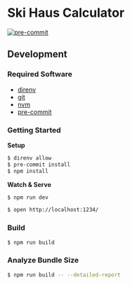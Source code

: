 # Ski Haus Calculator

[![pre-commit](https://github.com/jteppinette/ski-haus-calculator/actions/workflows/pre-commit.yml/badge.svg?branch=main)](https://github.com/jteppinette/ski-haus-calculator/actions/workflows/pre-commit.yml)

## Development

### Required Software

- [direnv](https://direnv.net)
- [git](https://git-scm.com/)
- [nvm](https://formulae.brew.sh/formula/nvm#default)
- [pre-commit](https://pre-commit.com/#install)

### Getting Started

**Setup**

```sh
$ direnv allow
$ pre-commit install
$ npm install
```

**Watch & Serve**

```sh
$ npm run dev
```

```sh
$ open http://localhost:1234/
```

### Build

```sh
$ npm run build
```

### Analyze Bundle Size

```sh
$ npm run build -- --detailed-report
```
